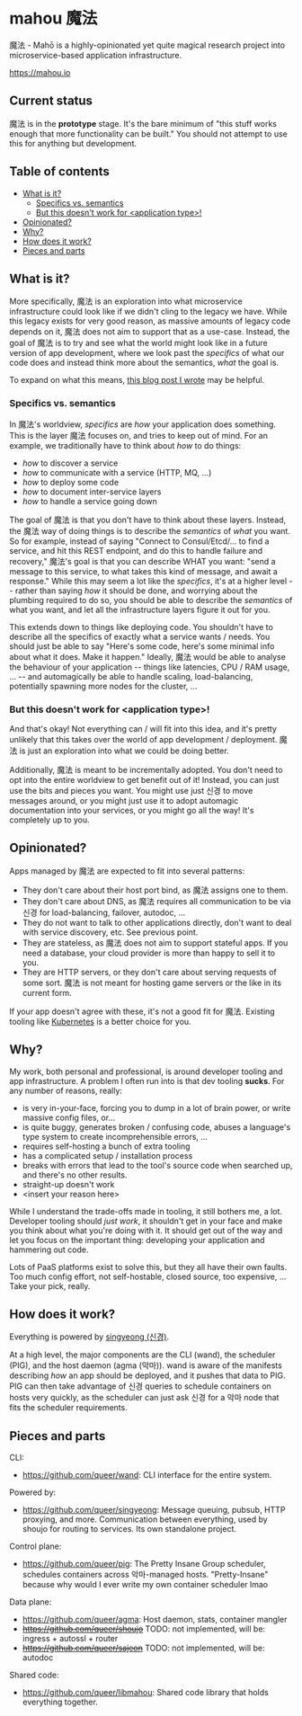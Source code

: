 # mahou 魔法

魔法 - Mahō is a highly-opinionated yet quite magical research project into
microservice-based application infrastructure.

https://mahou.io

## Current status

魔法 is in the **prototype** stage. It's the bare minimum of "this stuff works
enough that more functionality can be built." You should not attempt to use
this for anything but development.

## Table of contents

- [What is it?](#what-is-it)
  - [Specifics vs. semantics](#specifics-vs-semantics)
  - [But this doesn't work for \<application type\>!](#but-this-doesnt-work-for-application-type)
- [Opinionated?](#opinionated)
- [Why?](#why)
- [How does it work?](#how-does-it-work)
- [Pieces and parts](#pieces-and-parts)

## What is it?

More specifically, 魔法 is an exploration into what microservice infrastructure
could look like if we didn't cling to the legacy we have. While this legacy
exists for very good reason, as massive amounts of legacy code depends on it,
魔法 does not aim to support that as a use-case. Instead, the goal of 魔法 is to
try and see what the world might look like in a future version of app
development, where we look past the *specifics* of what our code does and
instead think more about the semantics, *what* the goal is.

To expand on what this means, [this blog post I wrote](https://b.amy.gg/what-might-messaging-be)
may be helpful.

### Specifics vs. semantics

In 魔法's worldview, *specifics* are *how* your application does something. This
is the layer 魔法 focuses on, and tries to keep out of mind. For an example, we
traditionally have to think about *how* to do things:

- *how* to discover a service
- *how* to communicate with a service (HTTP, MQ, ...)
- *how* to deploy some code
- *how* to document inter-service layers
- *how* to handle a service going down

The goal of 魔法 is that you don't have to think about these layers. Instead, the
魔法 way of doing things is to describe the *semantics* of *what* you want. So
for example, instead of saying "Connect to Consul/Etcd/... to find a service,
and hit this REST endpoint, and do this to handle failure and recovery," 魔法's
goal is that you can describe WHAT you want: "send a message to this service,
to what takes this kind of message, and await a response." While this may seem
a lot like the *specifics*, it's at a higher level -- rather than saying *how*
it should be done, and worrying about the plumbing required to do so, you
should be able to describe the *semantics* of what you want, and let all the
infrastructure layers figure it out for you.

This extends down to things like deploying code. You shouldn't have to describe
all the specifics of exactly what a service wants / needs. You should just be
able to say "Here's some code, here's some minimal info about what it does.
Make it happen." Ideally, 魔法 would be able to analyse the behaviour of your
application -- things like latencies, CPU / RAM usage, ... -- and automagically
be able to handle scaling, load-balancing, potentially spawning more nodes for
the cluster, ...

### But this doesn't work for \<application type\>!

And that's okay! Not everything can / will fit into this idea, and it's pretty
unlikely that this takes over the world of app development / deployment. 魔法 is
just an exploration into what we could be doing better.

Additionally, 魔法 is meant to be incrementally adopted. You don't need to opt
into the entire worldview to get benefit out of it! Instead, you can just use
the bits and pieces you want. You might use just 신경 to move messages around, or
you might just use it to adopt automagic documentation into your services, or
you might go all the way! It's completely up to you.

## Opinionated?

Apps managed by 魔法 are expected to fit into several patterns:

- They don't care about their host port bind, as 魔法 assigns one to them.
- They don't care about DNS, as 魔法 requires all communication to be via 신경 for
  load-balancing, failover, autodoc, ...
- They do not want to talk to other applications directly, don't want to deal
  with service discovery, etc. See previous point.
- They are stateless, as 魔法 does not aim to support stateful apps. If you need
  a database, your cloud provider is more than happy to sell it to you.
- They are HTTP servers, or they don't care about serving requests of some
  sort. 魔法 is not meant for hosting game servers or the like in its current
  form.

If your app doesn't agree with these, it's not a good fit for 魔法. Existing
tooling like [Kubernetes](https://kubernetes.io) is a better choice for you.

## Why?

My work, both personal and professional, is around developer tooling and app
infrastructure. A problem I often run into is that dev tooling **sucks**. For
any number of reasons, really:

- is very in-your-face, forcing you to dump in a lot of brain power, or write
  massive config files, or...
- is quite buggy, generates broken / confusing code, abuses a language's type
  system to create incomprehensible errors, ...
- requires self-hosting a bunch of extra tooling
- has a complicated setup / installation process
- breaks with errors that lead to the tool's source code when searched up, and
  there's no other results.
- straight-up doesn't work
- \<insert your reason here\>

While I understand the trade-offs made in tooling, it still bothers me, a lot.
Developer tooling should *just work*, it shouldn't get in your face and make
you think about what you're doing with it. It should get out of the way and let
you focus on the important thing: developing your application and hammering out
code.

Lots of PaaS platforms exist to solve this, but they all have their own faults.
Too much config effort, not self-hostable, closed source, too expensive, ...
Take your pick, really.

## How does it work?

Everything is powered by [singyeong (신경)](https://github.com/queer/singyeong).

At a high level, the major components are the CLI (wand), the scheduler (PIG),
and the host daemon (agma (악마)). wand is aware of the manifests describing *how* an
app should be deployed, and it pushes that data to PIG. PIG can then take
advantage of 신경 queries to schedule containers on hosts very quickly, as the
scheduler can just ask 신경 for a 악마 node that fits the scheduler requirements.

## Pieces and parts

CLI:
- https://github.com/queer/wand: CLI interface for the entire system.

Powered by:
- https://github.com/queer/singyeong: Message queuing, pubsub, HTTP proxying, and more. Communication between everything, used by shoujo for routing to services. Its own standalone project.

Control plane:
- https://github.com/queer/pig: The Pretty Insane Group scheduler, schedules containers across 악마-managed hosts. "Pretty-Insane" because why would I ever write my own container scheduler lmao

Data plane:
- https://github.com/queer/agma: Host daemon, stats, container mangler
- ~~https://github.com/queer/shoujo~~ TODO: not implemented, will be: ingress + autossl + router
- ~~https://github.com/queer/sajeon~~ TODO: not implemented, will be: autodoc

Shared code:
- https://github.com/queer/libmahou: Shared code library that holds everything together.
